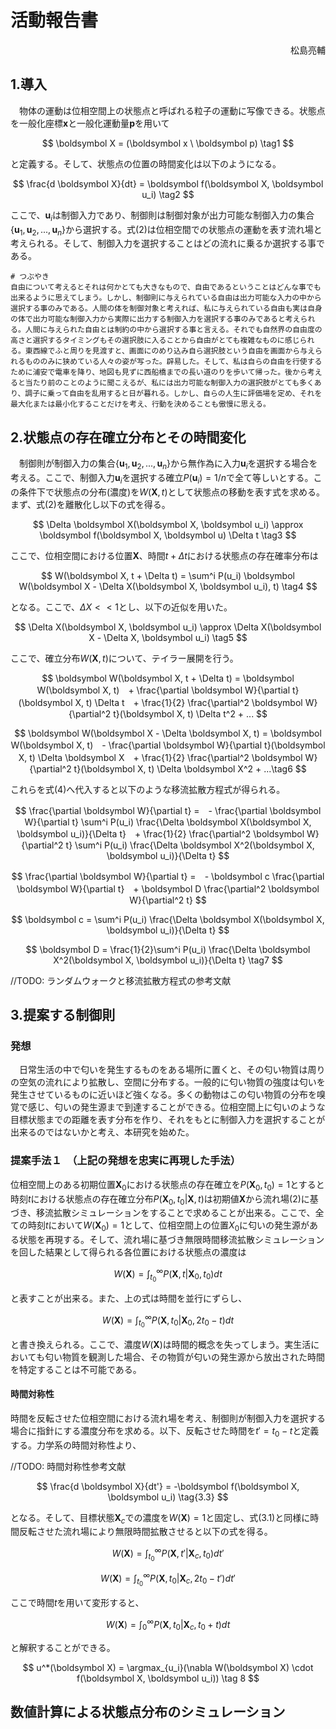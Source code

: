 # 活動報告書
<div style="text-align: right;">
松島亮輔
</div>

## 1.導入
　物体の運動は位相空間上の状態点と呼ばれる粒子の運動に写像できる。状態点を一般化座標$\boldsymbol x$と一般化運動量$\boldsymbol p$を用いて

$$
\boldsymbol X = (\boldsymbol x \ \boldsymbol p) \tag1
$$

と定義する。そして、状態点の位置の時間変化は以下のようになる。

$$
\frac{d \boldsymbol X}{dt} = \boldsymbol f(\boldsymbol X, \boldsymbol u_i) \tag2
$$

ここで、$\boldsymbol u_i$は制御入力であり、制御則は制御対象が出力可能な制御入力の集合$\left\{{\boldsymbol u_1, \boldsymbol u_2, ..., \boldsymbol u_n}\right\}$から選択する。式(2)は位相空間での状態点の運動を表す流れ場と考えられる。そして、制御入力を選択することはどの流れに乗るか選択する事である。

```
# つぶやき
自由について考えるとそれは何かとても大きなもので、自由であるということはどんな事でも出来るように思えてしまう。しかし、制御則に与えられている自由は出力可能な入力の中から選択する事のみである。人間の体を制御対象と考えれば、私に与えられている自由も実は自身の体で出力可能な制御入力から実際に出力する制御入力を選択する事のみであると考えられる。人間に与えられた自由とは制約の中から選択する事と言える。それでも自然界の自由度の高さと選択するタイミングもその選択肢に入ることから自由がとても複雑なものに感じられる。東西線でふと周りを見渡すと、画面にのめり込み自ら選択肢という自由を画面から与えられるもののみに狭めている人々の姿が写った。辟易した。そして、私は自らの自由を行使するために浦安で電車を降り、地図も見ずに西船橋までの長い道のりを歩いて帰った。後から考えると当たり前のことのように聞こえるが、私には出力可能な制御入力の選択肢がとても多くあり、調子に乗って自由を乱用すると日が暮れる。しかし、自らの人生に評価場を定め、それを最大化または最小化することだけを考え、行動を決めることも傲慢に思える。
```

## 2.状態点の存在確立分布とその時間変化
　制御則が制御入力の集合$\left\{{\boldsymbol u_1, \boldsymbol u_2, ..., \boldsymbol u_n}\right\}$から無作為に入力$\boldsymbol u_i$を選択する場合を考える。ここで、制御入力$\boldsymbol u_i$を選択する確立$P(\boldsymbol u_i) = 1/n$で全て等しいとする。この条件下で状態点の分布(濃度)を$W(\boldsymbol X, t)$として状態点の移動を表す式を求める。まず、式(2)を離散化し以下の式を得る。

$$
\Delta \boldsymbol X(\boldsymbol X, \boldsymbol u_i) \approx \boldsymbol f(\boldsymbol X, \boldsymbol u) \Delta t \tag3
$$

ここで、位相空間における位置$\boldsymbol X$、時間$t + \Delta t$における状態点の存在確率分布は

$$
W(\boldsymbol X, t + \Delta t) = \sum^i P(u_i) \boldsymbol W(\boldsymbol X - \Delta X(\boldsymbol X, \boldsymbol u_i), t) \tag4
$$

となる。ここで、$\Delta X << 1$とし、以下の近似を用いた。

$$
\Delta X(\boldsymbol X, \boldsymbol u_i) \approx \Delta X(\boldsymbol X - \Delta X, \boldsymbol u_i) \tag5
$$

ここで、確立分布$W(\boldsymbol X, t)$について、テイラー展開を行う。

$$
\boldsymbol W(\boldsymbol X, t + \Delta t) =
\boldsymbol W(\boldsymbol X, t)　+ \frac{\partial \boldsymbol W}{\partial t}(\boldsymbol X, t) \Delta t　+ \frac{1}{2} \frac{\partial^2 \boldsymbol W}{\partial^2 t}(\boldsymbol X, t) \Delta t^2 + ...
$$

$$
\boldsymbol W(\boldsymbol X - \Delta \boldsymbol X, t) =
\boldsymbol W(\boldsymbol X, t)　- \frac{\partial \boldsymbol W}{\partial t}(\boldsymbol X, t) \Delta \boldsymbol X　+ \frac{1}{2} \frac{\partial^2 \boldsymbol W}{\partial^2 t}(\boldsymbol X, t) \Delta \boldsymbol X^2 + ...\tag6
$$

これらを式(4)へ代入すると以下のような移流拡散方程式が得られる。

$$
\frac{\partial \boldsymbol W}{\partial t} =　- \frac{\partial \boldsymbol W}{\partial t} \sum^i P(u_i) \frac{\Delta \boldsymbol X(\boldsymbol X, \boldsymbol u_i)}{\Delta t}　+ \frac{1}{2} \frac{\partial^2 \boldsymbol W}{\partial^2 t} \sum^i P(u_i) \frac{\Delta \boldsymbol X^2(\boldsymbol X, \boldsymbol u_i)}{\Delta t}
$$

$$
\frac{\partial \boldsymbol W}{\partial t} =　- \boldsymbol c \frac{\partial \boldsymbol W}{\partial t}　+ \boldsymbol D \frac{\partial^2 \boldsymbol W}{\partial^2 t}
$$

$$
\boldsymbol c = \sum^i P(u_i) \frac{\Delta \boldsymbol X(\boldsymbol X, \boldsymbol u_i)}{\Delta t}
$$

$$
\boldsymbol D = \frac{1}{2}\sum^i P(u_i) \frac{\Delta \boldsymbol X^2(\boldsymbol X, \boldsymbol u_i)}{\Delta t} \tag7
$$

//TODO: ランダムウォークと移流拡散方程式の参考文献

## 3.提案する制御則
### 発想
　日常生活の中で匂いを発生するものをある場所に置くと、その匂い物質は周りの空気の流れにより拡散し、空間に分布する。一般的に匂い物質の強度は匂いを発生させているものに近いほど強くなる。多くの動物はこの匂い物質の分布を嗅覚で感じ、匂いの発生源まで到達することができる。位相空間上に匂いのような目標状態までの距離を表す分布を作り、それをもとに制御入力を選択することが出来るのではないかと考え、本研究を始めた。

### 提案手法１　（上記の発想を忠実に再現した手法）
位相空間上のある初期位置$\boldsymbol X_0$における状態点の存在確立を$P(\boldsymbol X_0, t_0) = 1$とすると時刻$t$における状態点の存在確立分布$P(\boldsymbol X_0, t_0|\boldsymbol X, t)$は初期値$\boldsymbol X$から流れ場(2)に基づき、移流拡散シミュレーションをすることで求めることが出来る。ここで、全ての時刻$t$において$W(\boldsymbol X_0) = 1$として、位相空間上の位置$X_0$に匂いの発生源がある状態を再現する。そして、流れ場に基づき無限時間移流拡散シミュレーションを回した結果として得られる各位置における状態点の濃度は

$$
W(\boldsymbol X) = \int_{t_0}^{\infty} P(\boldsymbol X, t | \boldsymbol X_0, t_0) dt \tag{3.1}
$$

と表すことが出来る。また、上の式は時間を並行にずらし、

$$
W(\boldsymbol X) = \int_{t_0}^{\infty} P(\boldsymbol X, t_0 | \boldsymbol X_0, 2t_0 - t) dt \tag{3.2}
$$

と書き換えられる。ここで、濃度$W(\boldsymbol X)$は時間的概念を失ってしまう。実生活においても匂い物質を観測した場合、その物質が匂いの発生源から放出された時間を特定することは不可能である。

#### 時間対称性
時間を反転させた位相空間における流れ場を考え、制御則が制御入力を選択する場合に指針にする濃度分布を求める。以下、反転させた時間を$t' = t_0 - t$と定義する。力学系の時間対称性より、

//TODO: 時間対称性参考文献

$$
\frac{d \boldsymbol X}{dt'} = -\boldsymbol f(\boldsymbol X, \boldsymbol u_i) \tag{3.3}
$$

となる。そして、目標状態$\boldsymbol X_c$での濃度を$W(\boldsymbol X) = 1$と固定し、式(3.1)と同様に時間反転させた流れ場により無限時間拡散させると以下の式を得る。

$$
W(\boldsymbol X) = \int_{t_0}^{\infty} P(\boldsymbol X, t' | \boldsymbol X_c, t_0) dt' \tag{3.4}
$$

$$
W(\boldsymbol X) = \int_{t_0}^{\infty} P(\boldsymbol X, t_0 | \boldsymbol X_c, 2t_0 - t') dt' \tag{3.5}
$$

ここで時間$t$を用いて変形すると、

$$
W(\boldsymbol X) = \int_{0}^{\infty} P(\boldsymbol X, t_0 | \boldsymbol X_c, t_0 + t) dt \tag{3.6}
$$

と解釈することができる。

$$
u^*(\boldsymbol X) = \argmax_{u_i}(\nabla W(\boldsymbol X) \cdot f(\boldsymbol X, \boldsymbol u_i)) \tag 8
$$

## 数値計算による状態点分布のシミュレーション
